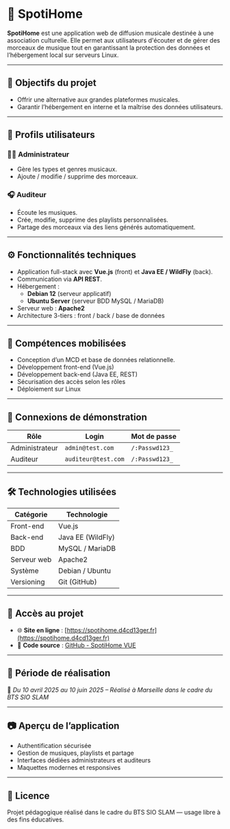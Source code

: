 # 🎵 SpotiHome

**SpotiHome** est une application web de diffusion musicale destinée à une association culturelle. Elle permet aux utilisateurs d'écouter et de gérer des morceaux de musique tout en garantissant la protection des données et l’hébergement local sur serveurs Linux.

---

## 📌 Objectifs du projet

- Offrir une alternative aux grandes plateformes musicales.
- Garantir l’hébergement en interne et la maîtrise des données utilisateurs.

---

## 👥 Profils utilisateurs

### 👨‍💼 Administrateur
- Gère les types et genres musicaux.
- Ajoute / modifie / supprime des morceaux.

### 🎧 Auditeur
- Écoute les musiques.
- Crée, modifie, supprime des playlists personnalisées.
- Partage des morceaux via des liens générés automatiquement.

---

## ⚙️ Fonctionnalités techniques

- Application full-stack avec **Vue.js** (front) et **Java EE / WildFly** (back).
- Communication via **API REST**.
- Hébergement :
  - **Debian 12** (serveur applicatif)
  - **Ubuntu Server** (serveur BDD MySQL / MariaDB)
- Serveur web : **Apache2**
- Architecture 3-tiers : front / back / base de données

---

## 🧠 Compétences mobilisées

- Conception d’un MCD et base de données relationnelle.
- Développement front-end (Vue.js)
- Développement back-end (Java EE, REST)
- Sécurisation des accès selon les rôles
- Déploiement sur Linux

---

## 🔐 Connexions de démonstration

| Rôle         | Login                | Mot de passe      |
|--------------|----------------------|-------------------|
| Administrateur | `admin@test.com`     | `/:Passwd123_`     |
| Auditeur       | `auditeur@test.com`  | `/:Passwd123_`     |

---

## 🛠️ Technologies utilisées

| Catégorie             | Technologie         |
|-----------------------|---------------------|
| Front-end             | Vue.js              |
| Back-end              | Java EE (WildFly)   |
| BDD                   | MySQL / MariaDB     |
| Serveur web           | Apache2             |
| Système               | Debian / Ubuntu     |
| Versioning            | Git (GitHub)        |

---

## 🧩 Accès au projet

- 🌐 **Site en ligne** : [https://spotihome.d4cd13ger.fr](https://spotihome.d4cd13ger.fr)
- 📁 **Code source** : [GitHub - SpotiHome VUE](https://github.com/Zacharie-Julien/SpotiHome-VUE)

---

## 📅 Période de réalisation
📍 *Du 10 avril 2025 au 10 juin 2025 – Réalisé à Marseille dans le cadre du BTS SIO SLAM*

---

## 📷 Aperçu de l’application
- Authentification sécurisée
- Gestion de musiques, playlists et partage
- Interfaces dédiées administrateurs et auditeurs
- Maquettes modernes et responsives

---

## 📄 Licence
Projet pédagogique réalisé dans le cadre du BTS SIO SLAM — usage libre à des fins éducatives.
